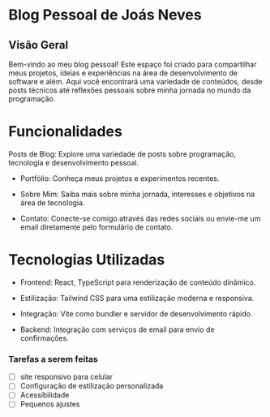 # Blog Pessoal de Joás Neves
## Visão Geral
Bem-vindo ao meu blog pessoal! Este espaço foi criado para compartilhar meus projetos, ideias e experiências na área de desenvolvimento de software e além. Aqui você encontrará uma variedade de conteúdos, desde posts técnicos até reflexões pessoais sobre minha jornada no mundo da programação.

# Funcionalidades
Posts de Blog: Explore uma variedade de posts sobre programação, tecnologia e desenvolvimento pessoal.

- Portfólio: Conheça meus projetos e experimentos recentes.

- Sobre Mim: Saiba mais sobre minha jornada, interesses e objetivos na área de tecnologia.

- Contato: Conecte-se comigo através das redes sociais ou envie-me um email diretamente pelo formulário de contato.

# Tecnologias Utilizadas
- Frontend: React, TypeScript para renderização de conteúdo dinâmico.

- Estilização: Tailwind CSS para uma estilização moderna e responsiva.

- Integração: Vite como bundler e servidor de desenvolvimento rápido.

- Backend: Integração com serviços de email para envio de confirmações.

### Tarefas a serem feitas

- [ ] site responsivo para celular
- [ ] Configuração de estilização personalizada
- [ ] Acessibilidade
- [ ] Pequenos ajustes